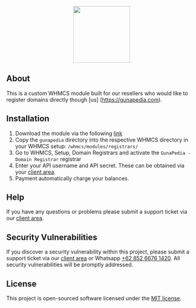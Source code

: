 <p align="center"><a href="https://gunapedia.com" target="_blank"><img width="150"src="https://gunapedia.com/assets/images/logo-dark.png"></a></p>

## About
This is a custom WHMCS module built for our resellers who would like to register domains directly though [us] (https://gunapedia.com).

## Installation
1. Download the module via the following [link](https://github.com/ansoridev/module-whmcs-gunapedia)
1. Copy the `gunapedia` directory into the respective WHMCS directory in your WHMCS setup: `/whmcs/modules/registrars/`
2. Go to WHMCS, Setup, Domain Registrars and activate the `GunaPedia - Domain Registrar` registrar
3. Enter your API username and API secret. These can be obtained via your [client area](https://gunapedia.com/).
4. Payment automatically charge your balances.

## Help
If you have any questions or problems please submit a support ticket via our [client area](https://gunapedia.com/).

## Security Vulnerabilities

If you discover a security vulnerability within this project, please submit a support ticket via our [client area](https://gunapedia.com) or Whatsapp [+62 852 6676 1420](https://wa.me/6285266761420). All security vulnerabilities will be promptly addressed.

## License

This project is open-sourced software licensed under the [MIT license](http://opensource.org/licenses/MIT).